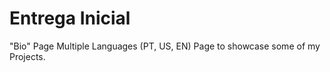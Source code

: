 # Entrega Inicial

"Bio" Page
Multiple Languages (PT, US, EN)
Page to showcase some of my Projects.
